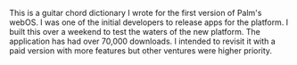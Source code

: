 This is a guitar chord dictionary I wrote for the 
first version of Palm's webOS. I was one of the 
initial developers to release apps for the platform. 
I built this over a weekend to test the waters of 
the new platform. The application has had over 
70,000 downloads. I intended to revisit it with a 
paid version with more features but other 
ventures were higher priority.